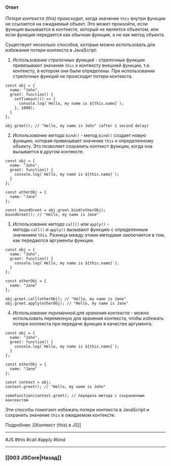 #### Ответ

*Потеря контекста (this)* происходит, когда значение `this` внутри функции не ссылается на ожидаемый объект. Это может произойти, если функция вызывается в контексте, который не является объектом, или если функция передается как обычная функция, а не как метод объекта.

Существует несколько способов, которые можно использовать для избежания потери контекста в JavaScript:

1. *Использование стрелочных функций* - стрелочные функции привязывают значение `this` к контексту внешней функции, т.е. контексту, в котором они были определены. При использовании стрелочных функций не происходит потери контекста.

```
const obj = {
  name: "John",
  greet: function() {
    setTimeout(() => {
      console.log(`Hello, my name is ${this.name}`);
    }, 1000);
  }
};

obj.greet(); // "Hello, my name is John" (after 1 second delay)
```

2. *Использование метода `bind()`* - метод `bind()` создает новую функцию, которая привязывает значение `this` к определенному объекту. Это позволяет сохранить контекст функции, когда она вызывается в другом контексте.

```
const obj = {
  name: "John",
  greet: function() {
    console.log(`Hello, my name is ${this.name}`);
  }
};

const otherObj = {
  name: "Jane"
};

const boundGreet = obj.greet.bind(otherObj);
boundGreet(); // "Hello, my name is Jane"
```

3. *Использование метода `call()` или `apply()`* - методы `call()` и `apply()` вызывают функцию с определенным значением `this`. Разница между этими методами заключается в том, как передаются аргументы функции.

```
const obj = {
  name: "John",
  greet: function() {
    console.log(`Hello, my name is ${this.name}`);
  }
};

const otherObj = {
  name: "Jane"
};

obj.greet.call(otherObj); // "Hello, my name is Jane"
obj.greet.apply(otherObj); // "Hello, my name is Jane"
```

4. *Использование переменной для хранения контекста* - можно использовать переменную для хранения контекста, чтобы избежать потери контекста при передаче функции в качестве аргумента.

```
const obj = {
  name: "John",
  greet: function() {
    console.log(`Hello, my name is ${this.name}`);
  }
};

const otherObj = {
  name: "Jane"
};

const context = obj;
context.greet(); // "Hello, my name is John"

someFunction(context.greet); // передача метода с сохраненным контекстом
```

Эти способы помогают избежать потери контекста в JavaScript и сохранить значение `this` в ожидаемом контексте.

Подробнее: [[Контекст (this) в JS]]

___
 #JS #this #call #apply #bind

___

### [[003 JSCore|Назад]]